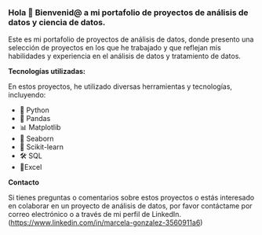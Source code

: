 ### Hola 👋 Bienvenid@ a mi portafolio de proyectos de análisis de datos y ciencia de datos.

Este es mi portafolio de proyectos de análisis de datos, donde presento una selección de proyectos en los que he trabajado y que reflejan mis habilidades y experiencia en el análisis de datos y tratamiento de datos.

**Tecnologías utilizadas:**

En estos proyectos, he utilizado diversas herramientas y tecnologías, incluyendo:

- 🚀 Python
- 🐼 Pandas
- 📊 Matplotlib
- 🎢 Seaborn
- 🎡 Scikit-learn
- 🛠 SQL
- 📌Excel


**Contacto**

Si tienes preguntas o comentarios sobre estos proyectos o estás interesado en colaborar en un proyecto de análisis de datos, por favor contáctame por correo electrónico o a través de mi perfil de LinkedIn. 
(https://www.linkedin.com/in/marcela-gonzalez-3560911a6)

